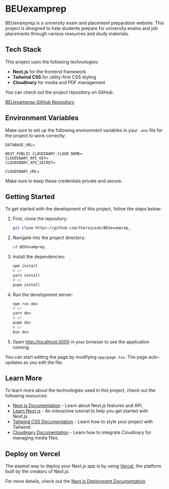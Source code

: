 # BEUexamprep

BEUexamprep is a university exam and placement preparation website. This project is designed to help students prepare for university exams and job placements through various resources and study materials.

## Tech Stack

This project uses the following technologies:

- **Next.js** for the frontend framework
- **Tailwind CSS** for utility-first CSS styling
- **Cloudinary** for media and PDF management

You can check out the project repository on GitHub:

[BEUexamprep GitHub Repository](https://github.com/therajusah/BEUexamprep_)

## Environment Variables

Make sure to set up the following environment variables in your `.env` file for the project to work correctly:

```env
DATABASE_URL=

NEXT_PUBLIC_CLOUDINARY_CLOUD_NAME=
CLOUDINARY_API_KEY=
CLOUDINARY_API_SECRET=

CLOUDINARY_URL=
```

Make sure to keep these credentials private and secure.

## Getting Started

To get started with the development of this project, follow the steps below:

1. First, clone the repository:

   ```bash
   git clone https://github.com/therajusah/BEUexamprep_
   ```

2. Navigate into the project directory:

   ```bash
   cd BEUexamprep_
   ```


3. Install the dependencies:

   ```bash
   npm install
   # or
   yarn install
   # or
   pnpm install
   ```

4. Run the development server:

   ```bash
   npm run dev
   # or
   yarn dev
   # or
   pnpm dev
   # or
   bun dev
   ```

5. Open [http://localhost:3000](http://localhost:3000) in your browser to see the application running.

You can start editing the page by modifying `app/page.tsx`. The page auto-updates as you edit the file.

## Learn More

To learn more about the technologies used in this project, check out the following resources:

- [Next.js Documentation](https://nextjs.org/docs) - Learn about Next.js features and API.
- [Learn Next.js](https://nextjs.org/learn) - An interactive tutorial to help you get started with Next.js.
- [Tailwind CSS Documentation](https://tailwindcss.com/docs) - Learn how to style your project with Tailwind.
- [Cloudinary Documentation](https://cloudinary.com/documentation) - Learn how to integrate Cloudinary for managing media files.

## Deploy on Vercel

The easiest way to deploy your Next.js app is by using [Vercel](https://vercel.com/new?utm_medium=default-template&filter=next.js&utm_source=create-next-app&utm_campaign=create-next-app-readme), the platform built by the creators of Next.js.

For more details, check out the [Next.js Deployment Documentation](https://nextjs.org/docs/app/building-your-application/deploying).



